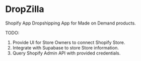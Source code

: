 # DropZilla

Shopify App Dropshipping App for Made on Demand products.

TODO:

1. Provide UI for Store Owners to connect Shopify Store.
2. Integrate with Supabase to store Store information.
3. Query Shopify Admin API with provided credentials.
